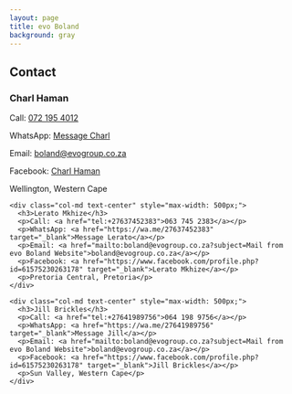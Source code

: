 ```yaml
---
layout: page
title: evo Boland
background: gray
---
```


<div class="container contact-us py-5">
  <div class="row justify-content-center">
    <div class="col-md text-center" style="max-width: 1000px;">
      <h2 class="section-heading text-uppercase">Contact</h2>
    </div>
  </div>
  <div class="row justify-content-center">
    <div class="col-md text-center" style="max-width: 500px;">
      <h3>Charl Haman</h3>
      <p>Call: <a href="tel:+27721954012">072 195 4012</a></p>
      <p>WhatsApp: <a href="https://wa.me/27721954012" target="_blank">Message Charl</a></p>
      <p>Email: <a href="mailto:boland@evogroup.co.za?subject=Mail from evo Boland Website">boland@evogroup.co.za</a></p>
      <p>Facebook: <a href="https://www.facebook.com/profile.php?id=61575230263178" target="_blank">Charl Haman</a></p>
      <p>Wellington, Western Cape</p>
    </div>

    <div class="col-md text-center" style="max-width: 500px;">
      <h3>Lerato Mkhize</h3>
      <p>Call: <a href="tel:+27637452383">063 745 2383</a></p>
      <p>WhatsApp: <a href="https://wa.me/27637452383" target="_blank">Message Lerato</a></p>
      <p>Email: <a href="mailto:boland@evogroup.co.za?subject=Mail from evo Boland Website">boland@evogroup.co.za</a></p>
      <p>Facebook: <a href="https://www.facebook.com/profile.php?id=61575230263178" target="_blank">Lerato Mkhize</a></p>
      <p>Pretoria Central, Pretoria</p>
    </div>

    <div class="col-md text-center" style="max-width: 500px;">
      <h3>Jill Brickles</h3>
      <p>Call: <a href="tel:+27641989756">064 198 9756</a></p>
      <p>WhatsApp: <a href="https://wa.me/27641989756" target="_blank">Message Jill</a></p>
      <p>Email: <a href="mailto:boland@evogroup.co.za?subject=Mail from evo Boland Website">boland@evogroup.co.za</a></p>
      <p>Facebook: <a href="https://www.facebook.com/profile.php?id=61575230263178" target="_blank">Jill Brickles</a></p>
      <p>Sun Valley, Western Cape</p>
    </div>


  </div>
    
    
  <!-- Separate row for General Enquiries
  <div class="row justify-content-center mt-4">
    <div class="col-lg text-center w-100" style="max-width: 1000px;">
      <h3>National Enquiries</h3>
      <p>Email: <a href="mailto:boland@evogroup.co.za?subject=National Enquiries Mail from Evo Boland Website">boland@evogroup.co.za</a></p>
    </div>
  </div> -->
</div>
